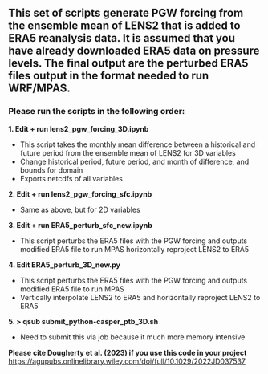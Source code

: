 ## This set of scripts generate PGW forcing from the ensemble mean of LENS2 that is added to ERA5 reanalysis data. It is assumed that you have already downloaded ERA5 data on pressure levels. The final output are the perturbed ERA5 files output in the format needed to run WRF/MPAS. 

### Please run the scripts in the following order:
**1. Edit + run lens2_pgw_forcing_3D.ipynb**
- This script takes the monthly mean difference between a historical and future period from the ensemble mean of LENS2 for 3D variables
- Change historical period, future period, and month of difference, and bounds for domain
- Exports netcdfs of all variables

**2. Edit + run lens2_pgw_forcing_sfc.ipynb**
- Same as above, but for 2D variables

**3. Edit + run ERA5_perturb_sfc_new.ipynb**
- This script perturbs the ERA5 files with the PGW forcing and outputs modified ERA5 file to run MPAS
horizontally reproject LENS2 to ERA5 

**4. Edit ERA5_perturb_3D_new.py**
- This script perturbs the ERA5 files with the PGW forcing and outputs modified ERA5 file to run MPAS
- Vertically interpolate LENS2 to ERA5 and horizontally reproject LENS2 to ERA5 

**5. > qsub submit_python-casper_ptb_3D.sh**
- Need to submit this via job because it much more memory intensive

**Please cite Dougherty et al. (2023) if you use this code in your project**
https://agupubs.onlinelibrary.wiley.com/doi/full/10.1029/2022JD037537






